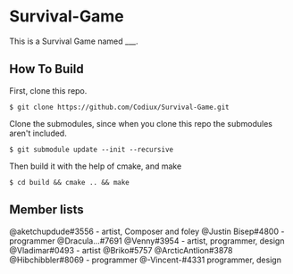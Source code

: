 # Survival-Game
This is a Survival Game named ___.

## How To Build
First, clone this repo.
```
$ git clone https://github.com/Codiux/Survival-Game.git
```
Clone the submodules, since when you clone this repo the submodules aren't included.
```
$ git submodule update --init --recursive
```
Then build it with the help of cmake, and make
```
$ cd build && cmake .. && make
```

## Member lists
@aketchupdude#3556 - artist, Composer and foley
@Justin Bisep#4800 - programmer
@Dracula...#7691 
@Venny#3954 - artist, programmer, design
@Vladimar#0493 - artist
@Briko#5757 
@ArcticAntlion#3878 
@Hibchibbler#8069 - programmer
@-Vincent-#4331 programmer, design
